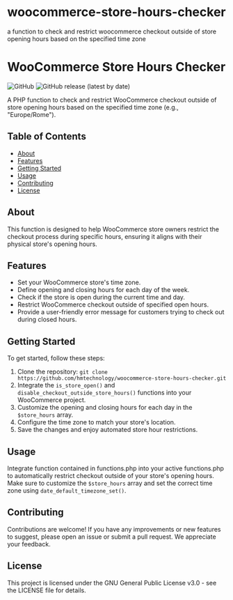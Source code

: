 # woocommerce-store-hours-checker
a function to check and restrict woocommerce checkout outside of store opening hours based on the specified time zone

# WooCommerce Store Hours Checker

![GitHub](https://img.shields.io/github/license/hmtechnology/woocommerce-store-hours-checker)
![GitHub release (latest by date)](https://img.shields.io/github/v/release/hmtechnology/woocommerce-store-hours-checker)

A PHP function to check and restrict WooCommerce checkout outside of store opening hours based on the specified time zone (e.g., "Europe/Rome").

## Table of Contents

- [About](#about)
- [Features](#features)
- [Getting Started](#getting-started)
- [Usage](#usage)
- [Contributing](#contributing)
- [License](#license)

## About

This function is designed to help WooCommerce store owners restrict the checkout process during specific hours, ensuring it aligns with their physical store's opening hours.

## Features

- Set your WooCommerce store's time zone.
- Define opening and closing hours for each day of the week.
- Check if the store is open during the current time and day.
- Restrict WooCommerce checkout outside of specified open hours.
- Provide a user-friendly error message for customers trying to check out during closed hours.

## Getting Started

To get started, follow these steps:

1. Clone the repository: `git clone https://github.com/hmtechnology/woocommerce-store-hours-checker.git`
2. Integrate the `is_store_open()` and `disable_checkout_outside_store_hours()` functions into your WooCommerce project.
3. Customize the opening and closing hours for each day in the `$store_hours` array.
4. Configure the time zone to match your store's location.
5. Save the changes and enjoy automated store hour restrictions.

## Usage

Integrate function contained in functions.php into your active functions.php to automatically restrict checkout outside of your store's opening hours. Make sure to customize the `$store_hours` array and set the correct time zone using `date_default_timezone_set()`.

## Contributing

Contributions are welcome! If you have any improvements or new features to suggest, please open an issue or submit a pull request. We appreciate your feedback.

## License

This project is licensed under the GNU General Public License v3.0 - see the LICENSE file for details.
